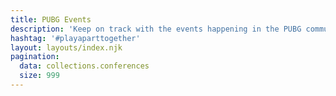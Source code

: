 ```yaml
---
title: PUBG Events
description: 'Keep on track with the events happening in the PUBG community!'
hashtag: '#playaparttogether'
layout: layouts/index.njk
pagination:
  data: collections.conferences
  size: 999
---
```


&nbsp;
